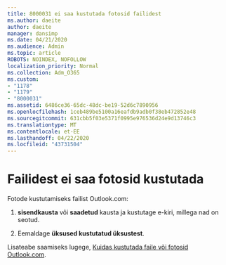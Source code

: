 ```yaml
---
title: 8000031 ei saa kustutada fotosid failidest
ms.author: daeite
author: daeite
manager: dansimp
ms.date: 04/21/2020
ms.audience: Admin
ms.topic: article
ROBOTS: NOINDEX, NOFOLLOW
localization_priority: Normal
ms.collection: Adm_O365
ms.custom:
- "1178"
- "1179"
- "8000031"
ms.assetid: 6486ce36-65dc-48dc-be19-52d6c7890956
ms.openlocfilehash: 1ceb489be5100a16eafdb9adb0f38eb472852e48
ms.sourcegitcommit: 631cbb5f03e5371f0995e976536d24e9d13746c3
ms.translationtype: MT
ms.contentlocale: et-EE
ms.lasthandoff: 04/22/2020
ms.locfileid: "43731504"
---
```

# <a name="unable-to-delete-photos-from-files"></a>Failidest ei saa fotosid kustutada

Fotode kustutamiseks failist Outlook.com:
  
1. **sisendkausta** või **saadetud** kausta ja kustutage e-kiri, millega nad on seotud.

2. Eemaldage **üksused kustutatud üksustest**.

Lisateabe saamiseks lugege, [Kuidas kustutada faile või fotosid Outlook.com](https://support.office.com/article/bae0531f-040f-4c42-90b9-786ca718c16d.aspx).
  